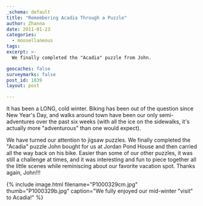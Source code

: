```yaml
---
_schema: default
title: "Remembering Acadia Through a Puzzle"
author: Zhanna
date: 2011-01-23
categories:
  - moosellaneous
tags:
excerpt: >- 
  We finally completed the "Acadia" puzzle from John.

geocaches: false
surveymarks: false
post_id: 1839
layout: post

---
```


It has been a LONG, cold winter.  Biking has been out of the question since New Year's Day, and walks around town have been our only semi-adventures over the past six weeks (with all the ice on the sidewalks, it's actually more "adventurous" than one would expect).  

We have turned our attention to jigsaw puzzles.  We finally completed the "Acadia" puzzle John bought for us at Jordan Pond House and then carried all the way back on his bike.  Easier than some of our other puzzles, it was still a challenge at times, and it was interesting and fun to piece together all the little scenes while reminiscing about our favorite vacation spot.  Thanks again, John!!!

{% include image.html filename="P1000329cm.jpg" thumb="P1000329b.jpg" caption="We fully enjoyed our mid-winter &quot;visit&quot; to Acadia!" %}

